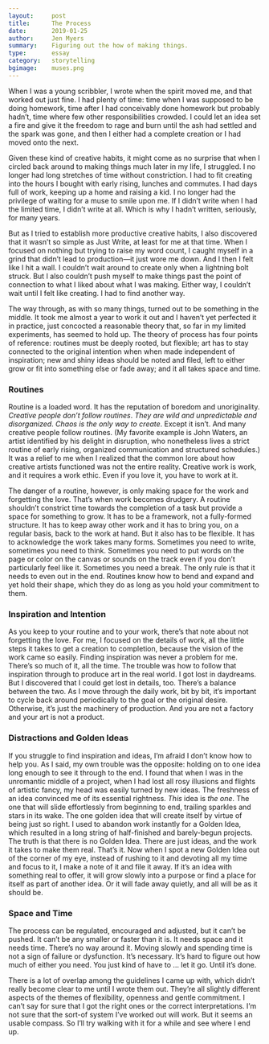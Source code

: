 ```yaml
---
layout:     post
title:      The Process
date:       2019-01-25
author:     Jen Myers
summary:    Figuring out the how of making things.
type:       essay
category:   storytelling
bgimage:    muses.png
---
```


When I was a young scribbler, I wrote when the spirit moved me, and that worked out just fine. I had plenty of time: time when I was supposed to be doing homework, time after I had conceivably done homework but probably hadn’t, time where few other responsibilities crowded. I could let an idea set a fire and give it the freedom to rage and burn until the ash had settled and the spark was gone, and then I either had a complete creation or I had moved onto the next.

<!-- more -->

Given these kind of creative habits, it might come as no surprise that when I circled back around to making things much later in my life, I struggled. I no longer had long stretches of time without constriction. I had to fit creating into the hours I bought with early rising, lunches and commutes. I had days full of work, keeping up a home and raising a kid. I no longer had the privilege of waiting for a muse to smile upon me. If I didn’t write when I had the limited time, I didn’t write at all. Which is why I hadn’t written, seriously, for many years.

But as I tried to establish more productive creative habits, I also discovered that it wasn’t so simple as Just Write, at least for me at that time. When I focused on nothing but trying to raise my word count, I caught myself in a grind that didn’t lead to production—it just wore me down. And I then I felt like I hit a wall. I couldn’t wait around to create only when a lightning bolt struck. But I also couldn’t push myself to make things past the point of connection to what I liked about what I was making. Either way, I couldn’t wait until I felt like creating. I had to find another way.

The way through, as with so many things, turned out to be something in the middle. It took me almost a year to work it out and I haven’t yet perfected it in practice, just concocted a reasonable theory that, so far in my limited experiments, has seemed to hold up. The theory of process has four points of reference: routines must be deeply rooted, but flexible; art has to stay connected to the original intention when when made independent of inspiration; new and shiny ideas should be noted and filed, left to either grow or fit into something else or fade away; and it all takes space and time.

<h3 class="post-subheading">Routines</h3>

Routine is a loaded word. It has the reputation of boredom and unoriginality. _Creative people don’t follow routines_. _They are wild and unpredictable and disorganized_. _Chaos is the only way to create_. Except it isn’t. And many creative people follow routines. (My favorite example is John Waters, an artist identified by his delight in disruption, who nonetheless lives a strict routine of  early rising, organized communication and structured schedules.) It was a relief to me when I realized that the common lore about how creative artists functioned was not the entire reality. Creative work is work, and it requires a work ethic. Even if you love it, you have to work at it.

The danger of a routine, however, is only making space for the work and forgetting the love. That’s when work becomes drudgery. A routine shouldn’t constrict time towards the completion of a task but provide a space for something to grow. It has to be a framework, not a fully-formed structure. It has to keep away other work and it has to bring you, on a regular basis, back to the work at hand. But it also has to be flexible. It has to acknowledge the work takes many forms. Sometimes you need to write, sometimes you need to think. Sometimes you need to put words on the page or color on the canvas or sounds on the track even if you don’t particularly feel like it. Sometimes you need a break. The only rule is that it needs to even out in the end. Routines know how to bend and expand and yet hold their shape, which they do as long as you hold your commitment to them.

<h3 class="post-subheading">Inspiration and Intention</h3>

As you keep to your routine and to your work, there’s that note about not forgetting the love. For me, I focused on the details of work, all the little steps it takes to get a creation to completion, because the vision of the work came so easily. Finding inspiration was never a problem for me. There’s so much of it, all the time. The trouble was how to follow that inspiration through to produce art in the real world. I got lost in daydreams. But I discovered that I could get lost in details, too. There’s a balance between the two. As I move through the daily work, bit by bit, it’s important to cycle back around periodically to the goal or the original desire. Otherwise, it’s just the machinery of production. And you are not a factory and your art is not a product.

<h3 class="post-subheading">Distractions and Golden Ideas</h3>

If you struggle to find inspiration and ideas, I’m afraid I don’t know how to help you. As I said, my own trouble was the opposite: holding on to one idea long enough to see it through to the end. I found that when I was in the unromantic middle of a project, when I had lost all rosy illusions and flights of artistic fancy, my head was easily turned by new ideas. The freshness of an idea convinced me of its essential rightness. _This_ idea is _the one_. The one that will slide effortlessly from beginning to end, trailing sparkles and stars in its wake. The one golden idea that will create itself by virtue of being just so right. I used to abandon work instantly for a Golden Idea, which resulted in a long string of half-finished and barely-begun projects. The truth is that there is no Golden Idea. There are just ideas, and the work it takes to make them real. That’s it. Now when I spot a new Golden Idea out of the corner of my eye, instead of rushing to it and devoting all my time and focus to it, I make a note of it and file it away. If it’s an idea with something real to offer, it will grow slowly into a purpose or find a place for itself as part of another idea. Or it will fade away quietly, and all will be as it should be.

<h3 class="post-subheading">Space and Time</h3>

The process can be regulated, encouraged and adjusted, but it can’t be pushed. It can’t be any smaller or faster than it is. It needs space and it needs time. There’s no way around it. Moving slowly and spending time is not a sign of failure or dysfunction. It’s necessary. It’s hard to figure out how much of either you need. You just kind of have to … let it go. Until it’s done.

There is a lot of overlap among the guidelines I came up with, which didn’t really become clear to me until I wrote them out. They’re all slightly different aspects of the themes of flexibility, openness and gentle commitment. I can’t say for sure that I got the right ones or the correct interpretations. I’m not sure that the sort-of system I’ve worked out will work. But it seems an usable compass. So I’ll try walking with it for a while and see where I end up.

<meta name="twitter:card" content="summary_large_image" />
<meta name="twitter:site" content="@antiheroine" />
<meta name="twitter:title" content="The Process" />
<meta name="twitter:description" content="Figuring out the how of making things." />
<meta name="twitter:image" content="https://jenmyers.net/images/muses.png" />
<meta name="twitter:image:alt" content="Ancient stone relief of Greek muses" />
